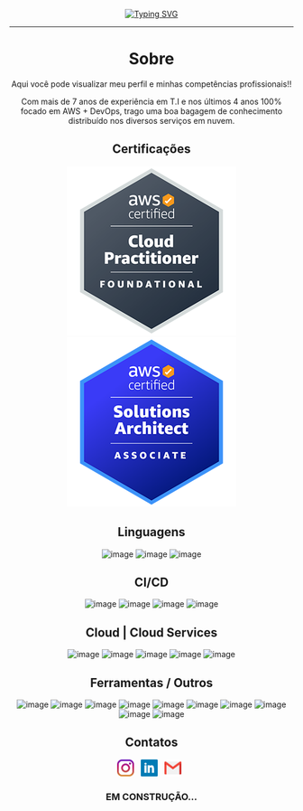 <div align="center">
  
<!-- Typing SVG by DenverCoder1 - https://github.com/DenverCoder1/readme-typing-svg -->
  <a href="https://git.io/typing-svg"><img src="https://readme-typing-svg.herokuapp.com?font=Fira+Code&weight=500&size=25&pause=1000&color=0BC027&center=true&vCenter=true&random=false&width=435&lines=DevOps+Engineer;Cloud+Solution+Architect" alt="Typing SVG" /></a>
<hr/>
  
# Sobre
Aqui você pode visualizar meu perfil e minhas competências profissionais!! 
<p/>
Com mais de 7 anos de experiência em T.I e nos últimos 4 anos 100% focado em AWS + DevOps, trago uma boa bagagem de conhecimento distribuído nos diversos serviços em nuvem.

## Certificações
![CLF](https://github.com/everton-amaral/everton-amaral/blob/f6c28766ae63e6f14b9a629503685fa7d4e461be/CLF.png?raw=true)![SAA](https://github.com/everton-amaral/everton-amaral/blob/f6c28766ae63e6f14b9a629503685fa7d4e461be/SAA.png?raw=true)

## Linguagens
![image](https://img.shields.io/badge/-YAML-CB171E?style=for-the-badge&logo=yaml&logoColor=white)
![image](https://img.shields.io/badge/-python-3776AB?style=for-the-badge&logo=Python&logoColor=white)
![image](https://img.shields.io/badge/-gnubash-4EAA25?style=for-the-badge&logo=gnubash&logoColor=white)

## CI/CD
![image](https://img.shields.io/badge/gitlab-FC6D26?style=for-the-badge&logo=gitlab&logoColor=white)
![image](https://img.shields.io/badge/githubactions-181717?style=for-the-badge&logo=githubactions&logoColor=white)
![image](https://img.shields.io/badge/circleci-343434?style=for-the-badge&logo=circleci&logoColor=white)
![image](https://img.shields.io/badge/jenkins-343434?style=for-the-badge&logo=jenkins&logoColor=white)

## Cloud | Cloud Services
![image](https://img.shields.io/badge/-microsoftazure-0078D4?style=for-the-badge&logo=microsoftazure&logoColor=white)
![image](https://img.shields.io/badge/-amazonaws-232F3E?style=for-the-badge&logo=amazonaws&logoColor=white)
![image](https://img.shields.io/badge/-googlecloud-4285F4?style=for-the-badge&logo=googlecloud&logoColor=white)
![image](https://img.shields.io/badge/Digital_Ocean-0080FF?style=for-the-badge&logo=DigitalOcean&logoColor=white)
![image](https://img.shields.io/badge/Linode-00A95C?style=for-the-badge&logo=Linode&logoColor=white)

## Ferramentas / Outros
![image](https://img.shields.io/badge/terraform-844FBA?style=for-the-badge&logo=terraform&logoColor=white)
![image](https://img.shields.io/badge/docker-2496ED?style=for-the-badge&logo=docker&logoColor=white)
![image](https://img.shields.io/badge/kubernetes-326CE5?style=for-the-badge&logo=kubernetes&logoColor=white)
![image](https://img.shields.io/badge/rancher-0075A8?style=for-the-badge&logo=rancher&logoColor=white)
![image](https://img.shields.io/badge/kibana-005571?style=for-the-badge&logo=kibana&logoColor=white)
![image](https://img.shields.io/badge/newrelic-1CE783?style=for-the-badge&logo=newrelic&logoColor=white)
![image](https://img.shields.io/badge/-heroku-430098?style=for-the-badge&logo=heroku&logoColor=white)
![image](https://img.shields.io/badge/-Render-46E3B7?style=for-the-badge&logo=render&logoColor=white)
![image](https://img.shields.io/badge/Cloudflare-F38020?style=for-the-badge&logo=Cloudflare&logoColor=white)
![image](https://img.shields.io/badge/nginx-009639?style=for-the-badge&logo=nginx&logoColor=white)


## Contatos
<a href="https://instagram.com/_amaraleverton/"><img height="30" src="https://github.com/everton-amaral/everton-amaral/blob/imagens/instagram.jpg?raw=true"></a>&nbsp;&nbsp;
<a href="https://www.linkedin.com/in/everton-amaral/"><img height="30" src="https://github.com/everton-amaral/everton-amaral/blob/imagens/linkedin.png?raw=true"></a>&nbsp;&nbsp;
<a href="mailto:evertondias000@gmail.com"><img height="30" src="https://github.com/everton-amaral/everton-amaral/blob/imagens/gmail.png?raw=true"></a>&nbsp;&nbsp;

### EM CONSTRUÇÃO... ###
